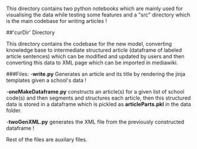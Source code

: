 This directory contains two python notebooks which are mainly used for visualising the data while testing some features and a "src" directory which is the main codebase for writing articles ! 

##'curDir' Directory

This directory contains the codebase for the new model, converting knowledge base to intermediate structured article (dataframe of labeled article sentences) which can be modified and updated by users and then converting this data to XML page which can be imported in mediawiki.

###Files:
-**write.py**
	Generates an article and its title by rendering the jinja templates given a school's data !

-**oneMakeDataframe.py** 
	constructs an article(s) for a given list of school code(s) and then segments and structures each article, then this structured data is stored in a dataframe which is pickled as **articleParts.pkl** in the data folder. 

-**twoGenXML.py** 
	generates the XML file from the previously constructed dataframe !

Rest of the files are auxilary files.
